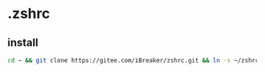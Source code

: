 # .zshrc

## install

```bash
cd ~ && git clone https://gitee.com/iBreaker/zshrc.git && ln -s ~/zshrc/.zshrc ~/.zshrc
```